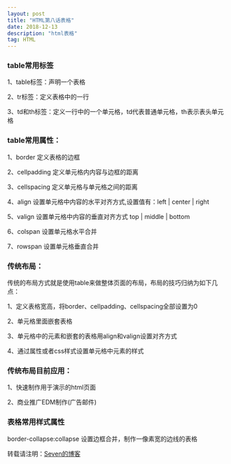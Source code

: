```yaml
---
layout: post
title: "HTML第八话表格"
date: 2018-12-13
description: "html表格"
tag: HTML
---
```



### table常用标签

1、table标签：声明一个表格

2、tr标签：定义表格中的一行

3、td和th标签：定义一行中的一个单元格，td代表普通单元格，th表示表头单元格

### table常用属性：

1、border 定义表格的边框

2、cellpadding 定义单元格内内容与边框的距离

3、cellspacing 定义单元格与单元格之间的距离

4、align 设置单元格中内容的水平对齐方式,设置值有：left | center | right

5、valign 设置单元格中内容的垂直对齐方式 top | middle | bottom

6、colspan 设置单元格水平合并

7、rowspan 设置单元格垂直合并

### 传统布局：

传统的布局方式就是使用table来做整体页面的布局，布局的技巧归纳为如下几点：

1、定义表格宽高，将border、cellpadding、cellspacing全部设置为0

2、单元格里面嵌套表格

3、单元格中的元素和嵌套的表格用align和valign设置对齐方式

4、通过属性或者css样式设置单元格中元素的样式

### 传统布局目前应用：

1、快速制作用于演示的html页面

2、商业推广EDM制作(广告邮件)

### 表格常用样式属性

border-collapse:collapse 设置边框合并，制作一像素宽的边线的表格

转载请注明：[Seven的博客](http://sevenold.github.io)